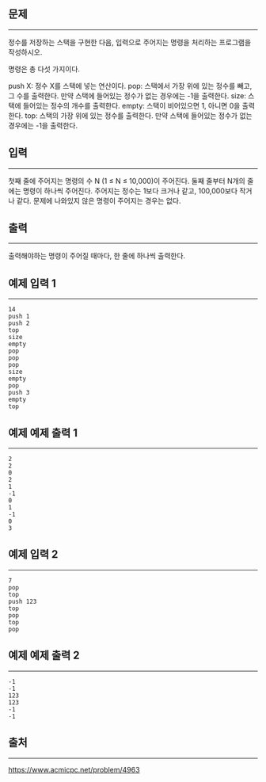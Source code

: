 ## 문제

---

정수를 저장하는 스택을 구현한 다음, 입력으로 주어지는 명령을 처리하는 프로그램을 작성하시오.

명령은 총 다섯 가지이다.

push X: 정수 X를 스택에 넣는 연산이다.
pop: 스택에서 가장 위에 있는 정수를 빼고, 그 수를 출력한다. 만약 스택에 들어있는 정수가 없는 경우에는 -1을 출력한다.
size: 스택에 들어있는 정수의 개수를 출력한다.
empty: 스택이 비어있으면 1, 아니면 0을 출력한다.
top: 스택의 가장 위에 있는 정수를 출력한다. 만약 스택에 들어있는 정수가 없는 경우에는 -1을 출력한다.

## 입력

---

첫째 줄에 주어지는 명령의 수 N (1 ≤ N ≤ 10,000)이 주어진다. 둘째 줄부터 N개의 줄에는 명령이 하나씩 주어진다. 주어지는 정수는 1보다 크거나 같고, 100,000보다 작거나 같다. 문제에 나와있지 않은 명령이 주어지는 경우는 없다.

## 출력

---

출력해야하는 명령이 주어질 때마다, 한 줄에 하나씩 출력한다.

## 예제 입력 1

---

```
14
push 1
push 2
top
size
empty
pop
pop
pop
size
empty
pop
push 3
empty
top
```

## 예제 예제 출력 1

---

```
2
2
0
2
1
-1
0
1
-1
0
3
```

## 예제 입력 2

---

```
7
pop
top
push 123
top
pop
top
pop
```

## 예제 예제 출력 2

---

```
-1
-1
123
123
-1
-1
```

## 출처

---

https://www.acmicpc.net/problem/4963
